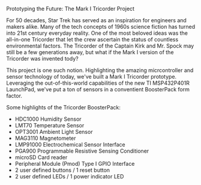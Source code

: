 Prototyping the Future: The Mark I Tricorder Project

For 50 decades, Star Trek has served as an inspiration for engineers and makers alike. Many of the tech concepts of 1960s science fiction has turned into 21st century everyday reality.  One of the most beloved ideas was the all-in-one Tricorder that let the crew ascertain the status of countless environmental factors. The Tricorder of the Captain Kirk and Mr. Spock may still be a few generations away, but what if the Mark I version of the Tricorder was invented tody?

This project is one such notion.  Highlighting the amazing micrcontroller and sensor technology of today, we've built a Mark I Tricorder prototype.  Leveraging the out-of-this-world capabilities of the new TI MSP432P401R LaunchPad, we've put a ton of sensors in a conventient BoosterPack form factor.

Some highlights of the Tricorder BoosterPack:

- HDC1000 Humidity Sensor
- LMT70 Temperature Sensor
- OPT3001 Ambient Light Sensor
- MAG3110 Magnetometer
- LMP91000 Electrochemical Sensor Interface
- PGA900 Programmable Resistive Sensing Conditioner
- microSD Card reader
- Peripheral Module (Pmod) Type I GPIO Interface 
- 2 user defined buttons / 1 reset button
- 2 user defined LEDs / 1 power indicator LED
